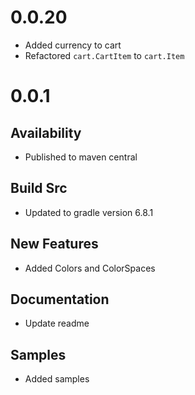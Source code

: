 # 0.0.20

- Added currency to cart
- Refactored `cart.CartItem` to `cart.Item`

# 0.0.1

## Availability

- Published to maven central

## Build Src

- Updated to gradle version 6.8.1

## New Features

- Added Colors and ColorSpaces

## Documentation

- Update readme

## Samples

- Added samples